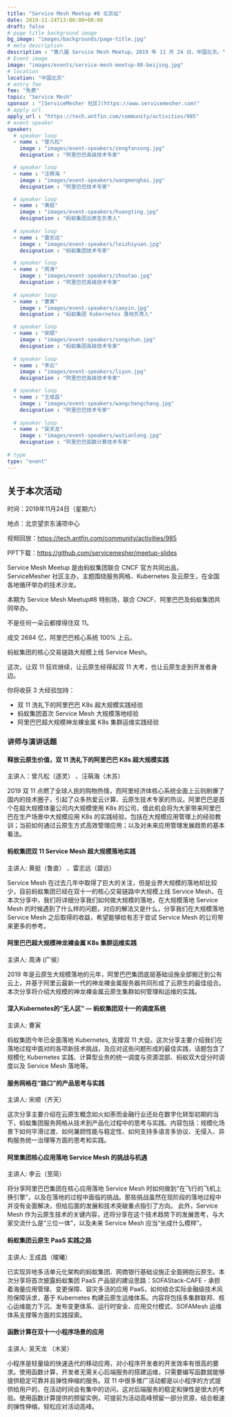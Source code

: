 ```yaml
---
title: "Service Mesh Meetup #8 北京站"
date: 2019-11-24T13:00:00+08:00
draft: false
# page title background image
bg_image: "images/backgrounds/page-title.jpg"
# meta description
description : "第八届 Service Mesh Meetup，2019 年 11 月 24 日，中国北京。"
# Event image
image: "images/events/service-mesh-meetup-08-beijing.jpg"
# location
location: "中国北京"
# entry fee
fee: "免费"
topic: "Service Mesh"
sponsor : "[ServiceMesher 社区](https://www.servicemesher.com)"
# apply url
apply_url : "https://tech.antfin.com/community/activities/985"
# event speaker
speaker:
  # speaker loop
  - name : "曾凡松"
    image : "images/event-speakers/zengfansong.jpg"
    designation : "阿里巴巴高级技术专家"

  # speaker loop
  - name : "汪萌海 "
    image : "images/event-speakers/wangmenghai.jpg"
    designation : "阿里巴巴技术专家"

  # speaker loop
  - name : "黄挺"
    image : "images/event-speakers/huangting.jpg"
    designation : "蚂蚁集团云原生负责人"
    
  # speaker loop
  - name : "雷志远"
    image : "images/event-speakers/leizhiyuan.jpg"
    designation : "蚂蚁集团技术专家"

  # speaker loop
  - name : "周涛"
    image : "images/event-speakers/zhoutao.jpg"
    designation : "阿里巴巴高级技术专家"
    
  # speaker loop
  - name : "曹寅"
    image : "images/event-speakers/caoyin.jpg"
    designation : "蚂蚁集团 Kubernetes 落地负责人"

  # speaker loop
  - name : "宋顺"
    image : "images/event-speakers/songshun.jpg"
    designation : "蚂蚁集团高级技术专家"
    
  # speaker loop
  - name : "李云"
    image : "images/event-speakers/liyun.jpg"
    designation : "阿里巴巴高级技术专家"

  # speaker loop
  - name : "王成昌"
    image : "images/event-speakers/wangchengchang.jpg"
    designation : "阿里巴巴技术专家"
    
  # speaker loop
  - name : "吴天龙"
    image : "images/event-speakers/wutianlong.jpg"
    designation : "阿里巴巴函数计算技术专家"
    
# type
type: "event"
---
```


## 关于本次活动

时间：2019年11月24日（星期六）

地点：北京望京东浦项中心

视频回放：<https://tech.antfin.com/community/activities/985>

PPT下载：<https://github.com/servicemesher/meetup-slides>

Service Mesh Meetup 是由蚂蚁集团联合 CNCF 官方共同出品，ServiceMesher 社区主办，主题围绕服务网格、Kubernetes 及云原生，在全国各地循环举办的技术沙龙。

本期为 Service Mesh Meetup#8 特别场，联合 CNCF、阿里巴巴及蚂蚁集团共同举办。

不是任何一朵云都撑得住双 11。

成交 2684 亿，阿里巴巴核心系统 100% 上云。

蚂蚁集团的核心交易链路大规模上线 Service Mesh。

这次，让双 11 狂欢继续，让云原生经得起双 11 大考，也让云原生走到开发者身边。

你将收获 3 大经验加持：

- 双 11 洗礼下的阿里巴巴 K8s 超大规模实践经验
- 蚂蚁集团首次 Service Mesh 大规模落地经验
- 阿里巴巴超大规模神龙裸金属 K8s 集群运维实践经验

### 讲师与演讲话题

#### 释放云原生价值，双 11 洗礼下的阿里巴巴 K8s 超大规模实践

主讲人：曾凡松（逐灵） 、汪萌海（木苏） 

2019 双 11 点燃了全球人民的购物热情，而阿里经济体核心系统全面上云则刷爆了国内的技术圈子，引起了众多热爱云计算、云原生技术专家的热议。阿里巴巴是首个在超大规模体量公司内大规模使用 K8s 的公司，借此机会将为大家带来阿里巴巴在生产场景中大规模应用 K8s 的实践经验，包括在大规模应用管理上的经验教训；当前如何通过云原生方式高效管理应用；以及对未来应用管理发展趋势的基本看法。

#### 蚂蚁集团双 11 Service Mesh 超大规模落地实践

主讲人: 黄挺（鲁直） 、雷志远（碧远） 

Service Mesh 在过去几年中取得了巨大的关注，但是业界大规模的落地却比较少，目前蚂蚁集团已经在双十一的核心交易链路中大规模上线 Service Mesh，在本次分享中，我们将详细分享我们如何做大规模的落地，在大规模落地 Service Mesh 的时候遇到了什么样的问题，对应的解法又是什么，分享我们在大规模落地 Service Mesh 之后取得的收益，希望能够给有志于尝试 Service Mesh 的公司带来更多的参考。

#### 阿里巴巴超大规模神龙裸金属 K8s 集群运维实践

主讲人: 周涛 (广侯） 

2019 年是云原生大规模落地的元年，阿里巴巴集团底层基础设施全部搬迁到公有云上，并基于阿里云最新一代的神龙裸金属服务器共同形成了云原生的最佳组合。本次分享将介绍大规模的神龙裸金属云原生集群如何管理和运维的实践。

#### 深入Kubernetes的“无人区” — 蚂蚁集团双十一的调度系统

主讲人: 曹寅 

蚂蚁集团今年已全面落地 Kubernetes, 支撑双 11 大促。这次分享主要介绍我们在落地过程中面对的各项新技术挑战，及应对这些问题形成的最佳实践，话题包含了规模化 Kubernetes 实践、计算型业务的统一调度与资源混部、蚂蚁双大促分时调度以及 Service Mesh 落地等。

#### 服务网格在“路口”的产品思考与实践

主讲人: 宋顺（齐天） 

这次分享主要介绍在云原生概念如火如荼而金融行业还处在数字化转型初期的当下，蚂蚁集团服务网格从技术到产品化过程中的思考与实践。内容包括：规模化场景下如何平滑过渡、如何兼顾性能与稳定性、如何支持多语言多协议、无侵入、异构服务统一治理等方面的思考和实践。

#### 阿里集团核心应用落地 Service Mesh 的挑战与机遇

主讲人: 李云（至简） 

将分享阿里巴巴集团在核心应用落地 Service Mesh 时如何做到“在飞行的飞机上换引擎”，以及在落地的过程中面临的挑战。那些挑战虽然在现阶段的落地过程中并没有全面解决，但给后面的发展和技术突破重点指引了方向。 此外，Service Mesh 作为云原生技术的关键内容，还将分享在这个技术趋势下的发展思考，与大家交流什么是“三位一体”，以及未来 Service Mesh 应当“长成什么模样”。

####  蚂蚁集团云原生 PaaS 实践之路

主讲人: 王成昌（晙曦） 

已实现异地多活单元化架构的蚂蚁集团、网商银行基础设施正全面拥抱云原生。本次分享将首次披露蚂蚁集团 PaaS 产品层的建设思路：SOFAStack-CAFE - 承担着海量应用管理、变更保障、容灾多活的应用 PaaS，如何结合实际金融级技术风险保障诉求，基于 Kubernetes 构建云原生运维体系。内容将包括多集群联邦、核心运维能力下沉、发布变更体系、运行时安全、应用交付模式、SOFAMesh 运维体系支撑等方面的实践探索。

#### 函数计算在双十一小程序场景的应用

主讲人: 吴天龙 （木吴） 

小程序是轻量级的快速迭代的移动应用，对小程序开发者的开发效率有很高的要求。使用函数计算，开发者无需关心后端服务的搭建运维，只需要编写函数就能够提供稳定可靠并且弹性伸缩的服务。双 11 中很多推广活动都是以小程序的方式提供给用户的，在活动时间会有集中的访问，这对后端服务的稳定和弹性是很大的考验。使用函数计算提供的预留实例，可提前为活动高峰预留一部分资源，结合极速的弹性伸缩，轻松应对活动高峰。
